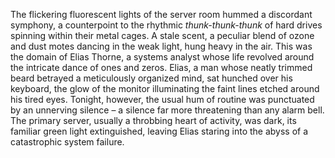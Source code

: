 The flickering fluorescent lights of the server room hummed a discordant symphony, a counterpoint to the rhythmic *thunk-thunk-thunk* of hard drives spinning within their metal cages.  A stale scent, a peculiar blend of ozone and dust motes dancing in the weak light, hung heavy in the air.  This was the domain of Elias Thorne, a systems analyst whose life revolved around the intricate dance of ones and zeros.  Elias, a man whose neatly trimmed beard betrayed a meticulously organized mind, sat hunched over his keyboard, the glow of the monitor illuminating the faint lines etched around his tired eyes.  Tonight, however, the usual hum of routine was punctuated by an unnerving silence – a silence far more threatening than any alarm bell.  The primary server, usually a throbbing heart of activity, was dark, its familiar green light extinguished, leaving Elias staring into the abyss of a catastrophic system failure.
